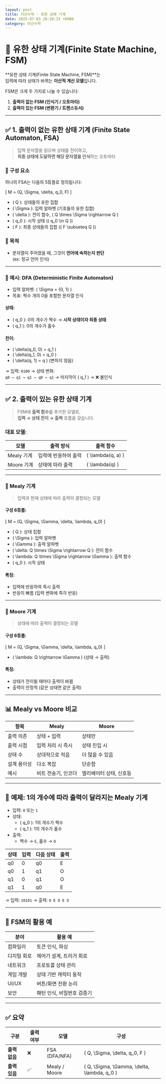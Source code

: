 ```yaml
---
layout: post
title: 이산수학 - 유한 상태 기계
date: 2025-07-03 20:20:23 +0900
category: 이산수학
---
```

# 🔁 유한 상태 기계(Finite State Machine, FSM)

**유한 상태 기계(Finite State Machine, FSM)**는  
입력에 따라 상태가 바뀌는 **이산적 계산 모델**입니다.

FSM은 크게 두 가지로 나눌 수 있습니다:

1. **출력이 없는 FSM (인식기 / 오토마타)**  
2. **출력이 있는 FSM (변환기 / 트랜스듀서)**

---

## ✅ 1. 출력이 없는 유한 상태 기계 (Finite State Automaton, FSA)

> 입력 문자열을 읽으며 상태를 전이하고,  
> **최종 상태에 도달하면 해당 문자열을 인식**하는 오토마타

### 📌 구성 요소

하나의 FSA는 다음의 5튜플로 정의됩니다:

\[
M = (Q, \Sigma, \delta, q_0, F)
\]

- \( Q \): 상태들의 유한 집합
- \( \Sigma \): 입력 알파벳 (기호들의 유한 집합)
- \( \delta \): 전이 함수, \( Q \times \Sigma \rightarrow Q \)
- \( q_0 \): 시작 상태 (\( q_0 \in Q \))
- \( F \): 최종 상태들의 집합 (\( F \subseteq Q \))

### 🎯 목적

- 문자열이 주어졌을 때, 그것이 **언어에 속하는지 판단**  
  (ex: 정규 언어 인식)

---

### 🧪 예시: DFA (Deterministic Finite Automaton)

- 입력 알파벳: \( \Sigma = \{0, 1\} \)
- 목표: 짝수 개의 0을 포함한 문자열 인식

#### 상태:
- \( q_0 \): 0의 개수가 짝수 → **시작 상태이자 최종 상태**
- \( q_1 \): 0의 개수가 홀수

#### 전이:
- \( \delta(q_0, 0) = q_1 \)
- \( \delta(q_1, 0) = q_0 \)
- \( \delta(q, 1) = q \) (변하지 않음)

→ 입력: `0100` → 상태 변화:  
`q0 → q1 → q1 → q0 → q1` → 마지막이 \( q_1 \) → ❌ 불인식

---

## ✅ 2. 출력이 있는 유한 상태 기계

> FSM에 **출력 함수**를 추가한 모델로,  
> **입력 → 상태 전이 → 출력** 흐름을 갖습니다.

### 대표 모델:

| 모델 | 출력 방식 | 출력 함수 |
|------|-----------|------------|
| Mealy 기계 | 입력에 반응하여 출력 | \( \lambda(q, a) \) |
| Moore 기계 | 상태에 따라 출력 | \( \lambda(q) \) |

---

### 📘 Mealy 기계

> 입력과 현재 상태에 따라 출력이 결정되는 모델

#### 구성 6튜플:

\[
M = (Q, \Sigma, \Gamma, \delta, \lambda, q_0)
\]

- \( Q \): 상태 집합  
- \( \Sigma \): 입력 알파벳  
- \( \Gamma \): 출력 알파벳  
- \( \delta: Q \times \Sigma \rightarrow Q \): 전이 함수  
- \( \lambda: Q \times \Sigma \rightarrow \Gamma \): 출력 함수  
- \( q_0 \): 시작 상태

#### 특징:

- 입력에 반응하여 즉시 출력  
- 반응이 빠름 (입력 변화에 즉각 반응)

---

### 📘 Moore 기계

> 상태에 따라 출력이 결정되는 모델

#### 구성 6튜플:

\[
M = (Q, \Sigma, \Gamma, \delta, \lambda, q_0)
\]

- \( \lambda: Q \rightarrow \Gamma \) (상태 → 출력)

#### 특징:

- 상태가 전이될 때마다 출력이 바뀜  
- 출력이 안정적 (같은 상태면 같은 출력)

---

## 📊 Mealy vs Moore 비교

| 항목 | Mealy | Moore |
|------|-------|--------|
| 출력 의존 | 상태 + 입력 | 상태만 |
| 출력 시점 | 입력 처리 시 즉시 | 상태 진입 시 |
| 상태 수 | 상대적으로 적음 | 더 많을 수 있음 |
| 설계 용이성 | 다소 복잡 | 단순함 |
| 예시 | 비트 전송기, 인코더 | 엘리베이터 상태, 신호등 |

---

## 🧮 예제: 1의 개수에 따라 출력이 달라지는 Mealy 기계

- 입력: `0` 또는 `1`  
- 상태:  
  - \( q_0 \): 1의 개수가 짝수
  - \( q_1 \): 1의 개수가 홀수
- 출력:  
  - 짝수 → `E`, 홀수 → `O`

| 상태 | 입력 | 다음 상태 | 출력 |
|------|------|-----------|------|
| q0   | 0    | q0        | E    |
| q0   | 1    | q1        | O    |
| q1   | 0    | q1        | O    |
| q1   | 1    | q0        | E    |

→ 입력: `10101` → 출력: `O E O E O`

---

## 🔧 FSM의 활용 예

| 분야 | 활용 예 |
|------|---------|
| 컴파일러 | 토큰 인식, 파싱 |
| 디지털 회로 | 제어기 설계, 트리거 회로 |
| 네트워크 | 프로토콜 상태 관리 |
| 게임 개발 | 상태 기반 캐릭터 동작 |
| UI/UX | 버튼/화면 전환 논리 |
| 보안 | 패턴 인식, 비밀번호 검증기 |

---

## ✅ 요약

| 구분 | 출력 여부 | 모델 | 구성 |
|------|-----------|-------|--------|
| **출력 없음** | ❌ | FSA (DFA/NFA) | \( Q, \Sigma, \delta, q_0, F \) |
| **출력 있음** | ✅ | Mealy / Moore | \( Q, \Sigma, \Gamma, \delta, \lambda, q_0 \) |
